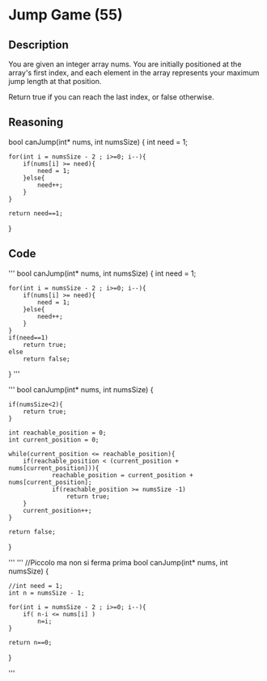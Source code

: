 # Jump Game (55)

## Description

You are given an integer array nums. You are initially positioned at the array's first index, and each element in the array represents your maximum jump length at that position.

Return true if you can reach the last index, or false otherwise.

## Reasoning

bool canJump(int* nums, int numsSize) {
    int need = 1;

    for(int i = numsSize - 2 ; i>=0; i--){
        if(nums[i] >= need){
            need = 1;
        }else{
            need++;
        }
    }

    return need==1;

}


## Code 

'''
bool canJump(int* nums, int numsSize) {
    int need = 1;

    for(int i = numsSize - 2 ; i>=0; i--){
        if(nums[i] >= need){
            need = 1;
        }else{
            need++;
        }
    }
    if(need==1)
        return true;
    else
        return false;

}
'''

'''
bool canJump(int* nums, int numsSize) {

    if(numsSize<2){
        return true;
    }
    
    int reachable_position = 0;
    int current_position = 0;

    while(current_position <= reachable_position){
        if(reachable_position < (current_position + nums[current_position])){
                reachable_position = current_position + nums[current_position];
                if(reachable_position >= numsSize -1)
                    return true;
        }
        current_position++;
    }

    return false;
}

'''
'''
//Piccolo ma non si ferma prima
bool canJump(int* nums, int numsSize) {

    //int need = 1;
    int n = numsSize - 1;

    for(int i = numsSize - 2 ; i>=0; i--){
        if( n-i <= nums[i] )
            n=i;
    }

    return n==0;

}

'''
